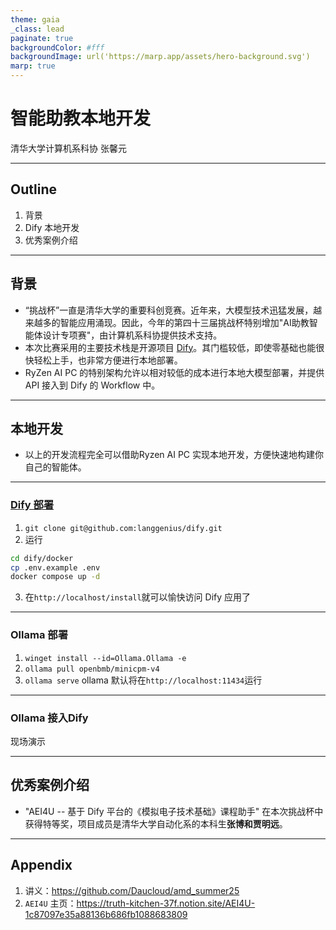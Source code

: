 ```yaml
---
theme: gaia
_class: lead
paginate: true
backgroundColor: #fff
backgroundImage: url('https://marp.app/assets/hero-background.svg')
marp: true
---
```


# 智能助教本地开发
清华大学计算机系科协 张馨元

---

## Outline
1. 背景
2. Dify 本地开发
3. 优秀案例介绍

---

## 背景
- “挑战杯”一直是清华大学的重要科创竞赛。近年来，大模型技术迅猛发展，越来越多的智能应用涌现。因此，今年的第四十三届挑战杯特别增加"AI助教智能体设计专项赛"，由计算机系科协提供技术支持。
- 本次比赛采用的主要技术栈是开源项目 [Dify](https://dify.ai/)。其门槛较低，即使零基础也能很快轻松上手，也非常方便进行本地部署。
- RyZen AI PC 的特别架构允许以相对较低的成本进行本地大模型部署，并提供 API 接入到 Dify 的 Workflow 中。

--- 
## 本地开发
- 以上的开发流程完全可以借助Ryzen AI PC 实现本地开发，方便快速地构建你自己的智能体。

---

### [Dify 部署](https://github.com/langgenius/dify/?tab=readme-ov-file#quick-start)
1. `git clone git@github.com:langgenius/dify.git`
2. 运行
```bash
cd dify/docker
cp .env.example .env
docker compose up -d
```
3. 在`http://localhost/install`就可以愉快访问 Dify 应用了

---
### Ollama 部署
1. `winget install --id=Ollama.Ollama -e`
2. `ollama pull openbmb/minicpm-v4`
3. `ollama serve`
ollama 默认将在`http://localhost:11434`运行

---
### Ollama 接入Dify
现场演示

---

## 优秀案例介绍
- "AEI4U -- 基于 Dify 平台的《模拟电子技术基础》课程助手" 在本次挑战杯中获得特等奖，项目成员是清华大学自动化系的本科生**张博和贾明远**。

---
## Appendix
1. 讲义：https://github.com/Daucloud/amd_summer25
2. `AEI4U` 主页：https://truth-kitchen-37f.notion.site/AEI4U-1c87097e35a88136b686fb1088683809